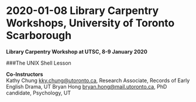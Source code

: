 # 2020-01-08 Library Carpentry Workshops, University of Toronto Scarborough

**Library Carpentry Workshop at UTSC, 8-9 January 2020**

###The UNIX Shell Lesson

**Co-Instructors**  
Kathy Chung <kky.chung@utoronto.ca>, Research Associate, Records of Early English Drama, UT
Bryan Hong  <bryan.hong@mail.utoronto.ca>, PhD candidate, Psychology, UT


